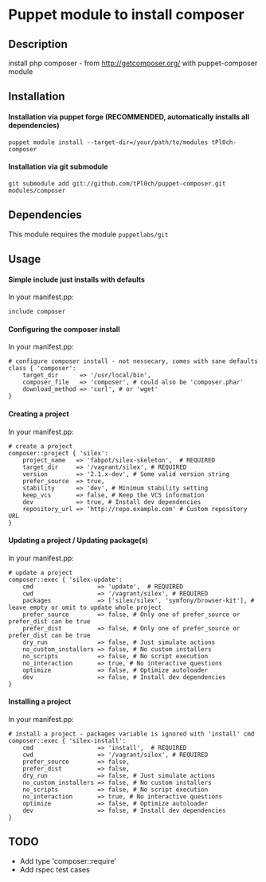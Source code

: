 # Puppet module to install composer

## Description

install php composer - from http://getcomposer.org/ with puppet-composer module

## Installation

#### Installation via puppet forge (RECOMMENDED, automatically installs all dependencies)

    puppet module install --target-dir=/your/path/to/modules tPl0ch-composer

#### Installation via git submodule

    git submodule add git://github.com/tPl0ch/puppet-composer.git modules/composer

## Dependencies

This module requires the module ```puppetlabs/git```

## Usage

#### Simple include just installs with defaults

In your manifest.pp:

    include composer

#### Configuring the composer install

In your manifest.pp:

    # configure composer install - not nessecary, comes with sane defaults
    class { 'composer':
        target_dir      => '/usr/local/bin',
        composer_file   => 'composer', # could also be 'composer.phar'
        download_method => 'curl', # or 'wget'
    }

#### Creating a project

In your manifest.pp:

    # create a project
    composer::project { 'silex':
        project_name   => 'fabpot/silex-skeleton',  # REQUIRED
        target_dir     => '/vagrant/silex', # REQUIRED
        version        => '2.1.x-dev', # Some valid version string
        prefer_source  => true,
        stability      => 'dev', # Minimum stability setting
        keep_vcs       => false, # Keep the VCS information
        dev            => true, # Install dev dependencies
        repository_url => 'http://repo.example.com' # Custom repository URL
    }

#### Updating a project / Updating package(s)

In your manifest.pp:

    # update a project
    composer::exec { 'silex-update':
        cmd                  => 'update',  # REQUIRED
        cwd                  => '/vagrant/silex', # REQUIRED
        packages             => ['silex/silex', 'symfony/browser-kit'], # leave empty or omit to update whole project
        prefer_source        => false, # Only one of prefer_source or prefer_dist can be true
        prefer_dist          => false, # Only one of prefer_source or prefer_dist can be true
        dry_run              => false, # Just simulate actions
        no_custom_installers => false, # No custom installers
        no_scripts           => false, # No script execution
        no_interaction       => true, # No interactive questions
        optimize             => false, # Optimize autoloader
        dev                  => false, # Install dev dependencies
    }

#### Installing a project

In your manifest.pp:

    # install a project - packages variable is ignored with 'install' cmd
    composer::exec { 'silex-install':
        cmd                  => 'install',  # REQUIRED
        cwd                  => '/vagrant/silex', # REQUIRED
        prefer_source        => false,
        prefer_dist          => false,
        dry_run              => false, # Just simulate actions
        no_custom_installers => false, # No custom installers
        no_scripts           => false, # No script execution
        no_interaction       => true, # No interactive questions
        optimize             => false, # Optimize autoloader
        dev                  => false, # Install dev dependencies
    }

## TODO

- Add type 'composer::require'
- Add rspec test cases